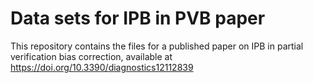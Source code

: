 # Data sets for IPB in PVB paper
This repository contains the files for a published paper on IPB in partial verification bias correction, available at https://doi.org/10.3390/diagnostics12112839
